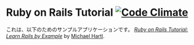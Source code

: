 # Ruby on Rails Tutorial [![Code Climate](https://codeclimate.com/github/rasaka/sample_app.png)](https://codeclimate.com/github/rasaka/sample_app)

これは、以下のためのサンプルアプリケーションです。
[*Ruby on Rails Tutorial: Learn Rails by Example*](http://railstutorial.jp/)
by [Michael Hartl](http://michaelhartl.com/).